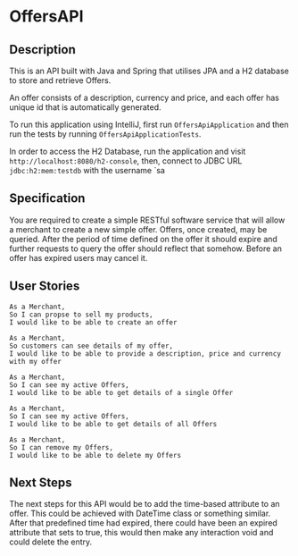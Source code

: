 # OffersAPI

## Description

This is an API built with Java and Spring that utilises JPA and a H2 database to store and retrieve Offers.

An offer consists of a description, currency and price, and each offer has unique id that is automatically generated.

To run this application using IntelliJ, first run `OffersApiApplication` and then run the tests by running `OffersApiApplicationTests`.

In order to access the H2 Database, run the application and visit `http://localhost:8080/h2-console`, then, connect to JDBC URL `jdbc:h2:mem:testdb` with the username `sa

## Specification
You are required to create a simple RESTful software service that will allow a merchant to create a new simple offer. Offers, once created, may be queried. After the period of time defined on the offer it should expire and further requests to query the offer should reflect that somehow. Before an offer has expired users may cancel it.

## User Stories

``` 
As a Merchant,
So I can propse to sell my products,
I would like to be able to create an offer
```

```$xslt
As a Merchant,
So customers can see details of my offer,
I would like to be able to provide a description, price and currency with my offer
```

```$xslt
As a Merchant,
So I can see my active Offers,
I would like to be able to get details of a single Offer
```

```$xslt
As a Merchant,
So I can see my active Offers,
I would like to be able to get details of all Offers
```

```$xslt
As a Merchant,
So I can remove my Offers,
I would like to be able to delete my Offers
```

## Next Steps
The next steps for this API would be to add the time-based attribute to an offer. This could be achieved with DateTime class or something similar.
After that predefined time had expired, there could have been an expired attribute that sets to true, this would then make any interaction void and could delete the entry.